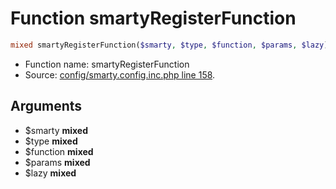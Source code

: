Function smartyRegisterFunction
===========================





```php
mixed smartyRegisterFunction($smarty, $type, $function, $params, $lazy)
```

* Function name: smartyRegisterFunction
* Source: [config/smarty.config.inc.php line 158](https://github.com/PrestaShop/PrestaShop/blob/1.6.0.11/config/smarty.config.inc.php#L158).

Arguments
---------

* $smarty **mixed**
* $type **mixed**
* $function **mixed**
* $params **mixed**
* $lazy **mixed**

